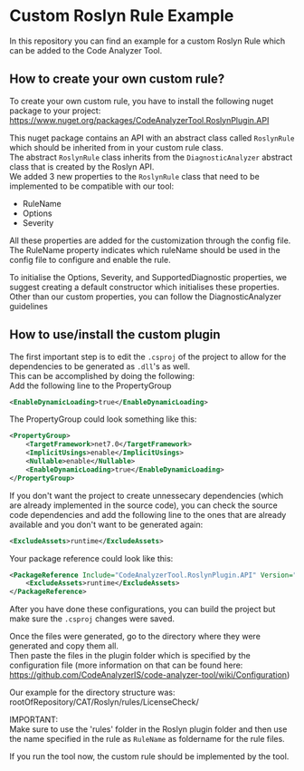 # Custom Roslyn Rule Example

In this repository you can find an example for a custom Roslyn Rule which can be added to the Code Analyzer Tool.  

## How to create your own custom rule?

To create your own custom rule, you have to install the following nuget package to your project:  
https://www.nuget.org/packages/CodeAnalyzerTool.RoslynPlugin.API  

This nuget package contains an API with an abstract class called `RoslynRule` which should be inherited from in your custom rule class.  
The abstract `RoslynRule` class inherits from the `DiagnosticAnalyzer` abstract class that is created by the Roslyn API.  
We added 3 new properties to the `RoslynRule` class that need to be implemented to be compatible with our tool:
- RuleName
- Options
- Severity

All these properties are added for the customization through the config file.  
The RuleName property indicates which ruleName should be used in the config file to configure and enable the rule.  

To initialise the Options, Severity, and SupportedDiagnostic properties, we suggest creating a default constructor which initialises these properties.  
Other than our custom properties, you can follow the DiagnosticAnalyzer guidelines

## How to use/install the custom plugin

The first important step is to edit the `.csproj` of the project to allow for the dependencies to be generated as `.dll`'s as well.  
This can be accomplished by doing the following:  
Add the following line to the PropertyGroup  
```xml
<EnableDynamicLoading>true</EnableDynamicLoading>
```
The PropertyGroup could look something like this:  
```xml
<PropertyGroup>
    <TargetFramework>net7.0</TargetFramework>
    <ImplicitUsings>enable</ImplicitUsings>
    <Nullable>enable</Nullable>
    <EnableDynamicLoading>true</EnableDynamicLoading>
</PropertyGroup>
```
If you don't want the project to create unnessecary dependencies (which are already implemented in the source code), 
you can check the source code dependencies and add the following line to the ones that are already available and you don't want to be generated again:  
```xml
<ExcludeAssets>runtime</ExcludeAssets>
```
Your package reference could look like this:  
```xml
<PackageReference Include="CodeAnalyzerTool.RoslynPlugin.API" Version="0.0.5" >
    <ExcludeAssets>runtime</ExcludeAssets>
</PackageReference>
```
  
After you have done these configurations, you can build the project but make sure the `.csproj` changes were saved.  

Once the files were generated, go to the directory where they were generated and copy them all.  
Then paste the files in the plugin folder which is specified by the configuration file (more information on that can be found here: https://github.com/CodeAnalyzerIS/code-analyzer-tool/wiki/Configuration)  

Our example for the directory structure was:  
rootOfRepository/CAT/Roslyn/rules/LicenseCheck/
  
IMPORTANT:  
Make sure to use the 'rules' folder in the Roslyn plugin folder and then use the name specified in the rule as `RuleName` as foldername for the rule files.  

If you run the tool now, the custom rule should be implemented by the tool.
